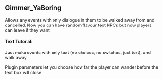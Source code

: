 ## Gimmer_YaBoring

Allows any events with only dialogue in them to be walked away from and cancelled.
Now you can have random flavour text NPCs but now players can leave if they want

#### Text Tutorial:

Just make events with only text (no choices, no switches, just text), and walk away.

Plugin parameters let you choose how far the player can wander before the text box will close
